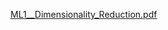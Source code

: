 [ML1__Dimensionality_Reduction.pdf](https://github.com/livtann/MLproject1/files/14319224/ML1__Dimensionality_Reduction.pdf)
